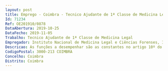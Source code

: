 ```yaml
--- 
layout: post
title: Emprego - Coimbra - Tecnico Ajudante de 1ª Classe de Medicina Legal
Id: 71234
Ref: OE201910/0878
DataAbertura: 2019-10-25
DataFecho: 2019-11-05
Trabalho: Tecnico Ajudante de 1ª Classe de Medicina Legal
Empregador: Instituto Nacional de Medicina Legal e Ciências Forenses, I.P.
Descricao: As funções a desempenhar são as constantes no artigo 10º do DL 185 99, de 31 05
CodigoPostal: 3000-213 COIMBRA
Concelho: Coimbra
Distrito: Coimbra
--- 
```

